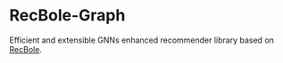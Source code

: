 # RecBole-Graph
Efficient and extensible GNNs enhanced recommender library based on [RecBole](https://github.com/RUCAIBox/RecBole).
